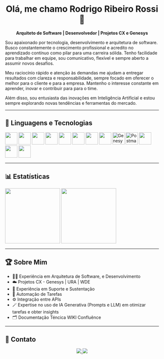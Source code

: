<!-- Título e Saudação -->
<h1 align="center">Olá, me chamo Rodrigo Ribeiro Rossi 👋</h1>
<p align="center">
  <b>Arquiteto de Software | Desenvolvedor | Projetos CX e Genesys</b>
  
  Sou apaixonado por tecnologia, desenvolvimento e arquitetura de software. Busco constantemente o crescimento profissional e acredito no aprendizado contínuo como pilar para uma carreira sólida. Tenho facilidade para trabalhar em equipe, sou comunicativo, flexível e sempre aberto a assumir novos desafios. 

Meu raciocínio rápido e atenção às demandas me ajudam a entregar resultados com clareza e responsabilidade, sempre focado em oferecer o melhor para o cliente e para a empresa. Mantenho o interesse constante em aprender, inovar e contribuir para para o time.

Além disso, sou entusiasta das inovações em Inteligência Artificial e estou sempre explorando novas tendências e ferramentas do mercado.
</p>

---

## 🚀 Linguagens e Tecnologias


<p align="left">
  <img src="https://cdn.jsdelivr.net/gh/devicons/devicon/icons/python/python-original.svg" width="40" height="40"/>
  <img src="https://cdn.jsdelivr.net/gh/devicons/devicon/icons/javascript/javascript-original.svg" width="40" height="40"/>
  <img src="https://cdn.jsdelivr.net/gh/devicons/devicon/icons/typescript/typescript-original.svg" width="40" height="40"/>
  <img src="https://cdn.jsdelivr.net/gh/devicons/devicon/icons/csharp/csharp-original.svg" width="40" height="40"/>
  <img src="https://cdn.jsdelivr.net/gh/devicons/devicon/icons/html5/html5-original.svg" width="40" height="40"/>
  <img src="https://cdn.jsdelivr.net/gh/devicons/devicon/icons/css3/css3-original.svg" width="40" height="40"/>
  <img src="https://cdn.jsdelivr.net/gh/devicons/devicon/icons/react/react-original.svg" width="40" height="40"/>
  <img src="https://cdn.jsdelivr.net/gh/devicons/devicon/icons/docker/docker-original.svg" width="40" height="40"/>
  <img src="https://cdn.jsdelivr.net/npm/genesys-spark-components@4.157.5/dist/genesys-webcomponents/icons/custom/genesys.svg" width="40" height="40" alt="Genesys"/>
  <img src="https://cdn.jsdelivr.net/gh/simple-icons/simple-icons/icons/postman.svg" width="40" height="40" alt="Postman"/>
  <img src="https://encrypted-tbn0.gstatic.com/images?q=tbn:ANd9GcSc5-OoyxCxBtps1j9R5OJ6wfOJGKMgmK07Mg&s"40" height="40"/>
  <img src="https://cdn.jsdelivr.net/gh/devicons/devicon/icons/mysql/mysql-original.svg" width="40" height="40"/>
  <img src="https://camo.githubusercontent.com/80ee24b2f1d1758eeeaa65bc396e11aef6d39a394edc5c8925e2e04a5b5d3297/68747470733a2f2f63646e2e6a7364656c6976722e6e65742f67682f64657669636f6e732f64657669636f6e406c61746573742f69636f6e732f6769742f6769742d6f726967696e616c2e737667" width="40" height="40"/>
  
</p>

---

## 📊 Estatísticas

<p align="left">
  <img height="180em" src="https://github-readme-stats.vercel.app/api?username=rodrigoribeirorossi&show_icons=true&theme=dark&count_private=true&include_all_commits=true&locale=pt-br&custom_title=Estatísticas"/>
  <img height="180em" src="https://github-readme-stats.vercel.app/api/top-langs/?username=rodrigoribeirorossi&layout=compact&langs_count=7&theme=dark&locale=pt-br&custom_title=Tecnologias"/>
</p>

---

## 🏆 Sobre Mim

- 👨‍💻 Experiência em Arquitetura de Software, e Desenvolvimento
- ☁️ Projetos CX - Genesys | URA | WDE
- 🔗 Experiência em Suporte e Sustentação
- 🤖 Automação de Tarefas
- ⚙️ Integração entre APIs
- 🪄 Expertise no uso de IA Generativa (Prompts e LLM) em otimizar tarefas e obter insights
- 🗂️ Documentação Téncica WIKI Confluênce 

---


## 📲 Contato



<p align="center">
  <a href="https://www.linkedin.com/in/rodrigo-ribeiro-rossi-b291bb121/" target="_blank">
    <img src="https://img.shields.io/badge/-LinkedIn-%230077B5?style=for-the-badge&logo=linkedin&logoColor=white" />
  </a>
  <a href="mailto:rodrigoribeirorossi@email.com">
    <img src="https://img.shields.io/badge/-Email-%23333?style=for-the-badge&logo=gmail&logoColor=white" />
  </a>
</p>